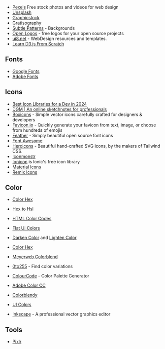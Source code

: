 - [Pexels](https://www.pexels.com/) Free stock photos and videos for web design
- [Unsplash](https://unsplash.com/)
- [Graphicstock](https://www.graphicstock.com/)
- [Gratisography](http://gratisography.com/)
- [Subtle Patterns](http://subtlepatterns.com/) - Backgrounds
- [Open Logos](http://openlogos.org/) - free logos for your open source projects
- [ui8.net](https://ui8.net/) - WebDesign resources and templates.
- [Learn D3.js From Scratch](https://www.dashingd3js.com/)


## Fonts

- [Google Fonts](https://fonts.google.com/)
- [Adobe Fonts](https://fonts.adobe.com/)

## Icons

- [Best Icon Libraries for a Dev in 2024](https://dev.to/masumparvej/best-icon-libraries-for-a-dev-412d)
- [DGM | An online sketchnotes for professionals](https://dgm.sh)
- [Boxicons](https://boxicons.com/) - Simple vector icons carefully crafted for designers & developers
- [Favicon.io](https://favicon.io/) - Quickly generate your favicon from text, image, or choose from hundreds of emojis
- [Feather](https://feathericons.com/) - Simply beautiful open source font icons
- [Font Awesome](https://fontawesome.com/icons?d=gallery&m=free)
- [Heroicons](https://heroicons.com/) - Beautiful hand-crafted SVG icons, by the makers of Tailwind CSS.
- [Iconmonstr](https://iconmonstr.com/)
- [Ionicon](http://ionicons.com/) is Ionic's free icon library
- [Material Icons](https://fonts.google.com/icons?selected=Material+Icons)
- [Remix Icons](https://remixicon.com/)

## Color

- [Color Hex](https://www.color-hex.com/)
- [Hex to Hsl](https://htmlcolors.com/hex-to-hsl)
- [HTML Color Codes](https://htmlcolorcodes.com/)
- [Flat UI Colors](http://flatuicolors.com/)
- [Darken Color](https://mdigi.tools/darken-color/) and [Lighten Color](https://mdigi.tools/lighten-color/)
- [Color Hex](https://www.color-hex.com/)
- [Meyerweb Colorblend](http://meyerweb.com/eric/tools/color-blend/)
- [0to255](http://www.0to255.com/) - Find color variations
- [ColourCode](https://www.toptal.com/designers/colourcode) - Color Palette Generator
- [Adobe Color CC](https://color.adobe.com)
- [Colorblendy](https://colorblendy.com/)
- [UI Colors](https://uicolors.app/generate/21aa89)

- [Inkscape](https://inkscape.org) - A professional vector graphics editor

## Tools

- [Pixlr](https://pixlr.com/se/)
